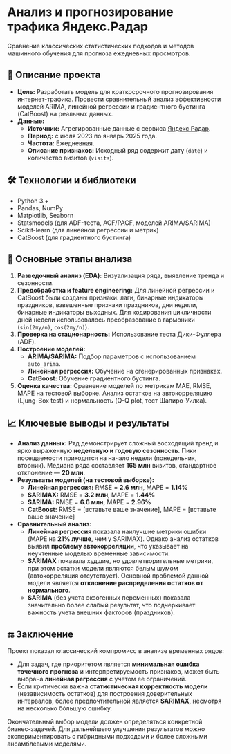 # Анализ и прогнозирование трафика Яндекс.Радар

Сравнение классических статистических подходов и методов машинного обучения для прогноза ежедневных просмотров.

## 📁 Описание проекта

*   **Цель:** Разработать модель для краткосрочного прогнозирования интернет-трафика. Провести сравнительный анализ эффективности моделей ARIMA, линейной регрессии и градиентного бустинга (CatBoost) на реальных данных.
*   **Данные:**
    *   **Источник:** Агрегированные данные с сервиса [Яндекс.Радар](https://radar.yandex.ru/).
    *   **Период:** с июля 2023 по январь 2025 года.
    *   **Частота:** Ежедневная.
    *   **Описание признаков:** Исходный ряд содержит дату (`date`) и количество визитов (`visits`).

## 🛠️ Технологии и библиотеки

*   Python 3.+
*   Pandas, NumPy
*   Matplotlib, Seaborn
*   Statsmodels (для ADF-теста, ACF/PACF, моделей ARIMA/SARIMA)
*   Scikit-learn (для линейной регрессии и метрик)
*   CatBoost (для градиентного бустинга)

## 🚀 Основные этапы анализа

1.  **Разведочный анализ (EDA):** Визуализация ряда, выявление тренда и сезонности.
2.  **Предобработка и feature engineering:** Для линейной регрессии и CatBoost были созданы признаки: лаги, бинарные индикаторы праздников, взвешенные признаки праздников, дни недели, бинарные индикаторы выходных. Для кодирования цикличности дней недели использовалось преобразование в гармоники (`sin(2πy/n)`, `cos(2πy/n)`).
3.  **Проверка на стационарность:** Использование теста Дики-Фуллера (ADF).
4.  **Построение моделей:**
    *   **ARIMA/SARIMA:** Подбор параметров с использованием `auto_arima`.
    *   **Линейная регрессия:** Обучение на сгенерированных признаках.
    *   **CatBoost:** Обучение градиентного бустинга.
5.  **Оценка качества:** Сравнение моделей по метрикам MAE, RMSE, MAPE на тестовой выборке. Анализ остатков на автокорреляцию (Ljung-Box test) и нормальность (Q-Q plot, тест Шапиро-Уилка).

## 📈 Ключевые выводы и результаты

*   **Анализ данных:** Ряд демонстрирует сложный восходящий тренд и ярко выраженную **недельную и годовую сезонность**. Пики посещаемости приходятся на начало недели (понедельник, вторник). Медиана ряда составляет **165 млн** визитов, стандартное отклонение — **20 млн**.
*   **Результаты моделей (на тестовой выборке):**
    *   **Линейная регрессия:** RMSE = **2.6 млн**, MAPE = **1.14%**
    *   **SARIMAX:** RMSE = **3.2 млн**, MAPE = **1.44%**
    *   **SARIMA:** RMSE = **6.6 млн**, MAPE = **2.96%**
    *   **CatBoost:** RMSE = [вставьте ваше значение], MAPE = [вставьте ваше значение] *<!-- Не забудьте заменить -->*
*   **Сравнительный анализ:**
    *   **Линейная регрессия** показала наилучшие метрики ошибки (MAPE на **21% лучше**, чем у SARIMAX). Однако анализ остатков выявил **проблему автокорреляции**, что указывает на неучтенные моделью временные зависимости.
    *   **SARIMAX** показала худшие, но удовлетворительные метрики, при этом остатки модели являются белым шумом (автокорреляция отсутствует). Основной проблемой данной модели является **отклонение распределения остатков от нормального**.
    *   **SARIMA** (без учета экзогенных переменных) показала значительно более слабый результат, что подчеркивает важность учета внешних факторов (праздников).

## 🔚 Заключение

Проект показал классический компромисс в анализе временных рядов:
*   Для задач, где приоритетом является **минимальная ошибка точечного прогноза** и интерпретируемость признаков, может быть выбрана **линейная регрессия** с учетом ее ограничений.
*   Если критически важна **статистическая корректность модели** (независимость остатков) для построения доверительных интервалов, более предпочтительной является **SARIMAX**, несмотря на несколько бóльшую ошибку.

Окончательный выбор модели должен определяться конкретной бизнес-задачей. Для дальнейшего улучшения результатов можно экспериментировать с гибридными подходами и более сложными ансамблевыми моделями.

